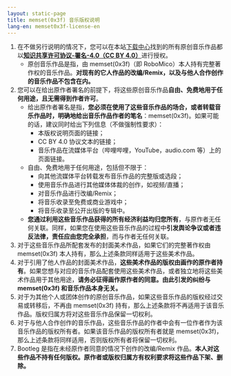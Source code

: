 ```yaml
---
layout: static-page
title: memset(0x3f) 音乐版权说明
lang-en: memset0x3f-license-en
---
```


1. 在不做另行说明的情况下，您可以在本站[下载中心](/downloads)找到的所有原创音乐作品都以[**知识共享许可协议-署名-4.0（CC BY 4.0）**](https://creativecommons.org/licenses/by/4.0/legalcode.zh-hans)进行授权。
   - 原创音乐作品是指，由 memset(0x3f)（即 RoboMico）本人持有完整著作权的音乐作品。**对现有的它人作品的改编/Remix，以及与他人合作创作的音乐作品不包含在内。**
2. 您可以在给出原作者署名的前提下，将这些原创音乐作品**自由、免费地用于任何用途，且无需得到作者许可**。
   - 给出原作者署名是指，**您必须在使用了这些音乐作品的场合，或者转载音乐作品时，明确地给出音乐作品作者的笔名**：memset(0x3f)。如果可能的话，建议同时给出下列信息（不做强制性要求）：
     - 本版权说明页面的链接；
     - CC BY 4.0 协议文本的链接；
     - 音乐作品在流媒体平台（哔哩哔哩，YouTube，audio.com 等）上的页面链接。
   - 自由、免费地用于任何用途，包括但不限于：
     - 向其他流媒体平台转载发布音乐作品的完整版或选段；
     - 使用音乐作品进行其他媒体体裁的创作，如视频/直播；
     - 对音乐作品进行改编/Remix；
     - 将音乐收录至免费或商业游戏中；
     - 将音乐收录至公开出版的专辑中。
   - **您通过利用这些音乐作品获得的所有经济利益均归您所有**，与原作者无任何关联。同样，如果您在使用这些音乐作品的过程中**引发舆论争议或者违反法律，责任应由您完全承担**，而与作者无任何关联。
3. 对于这些音乐作品所配套发布的封面美术作品，如果它们的完整著作权由 memset(0x3f) 本人持有，那么上述条款同样适用于这些美术作品。
4. 对于引用了他人作品的封面美术作品，**这些美术作品的版权由画作的原作者持有**。如果您想与对应的音乐作品配套使用这些美术作品，或者独立地将这些美术作品用于其他用途，**请务必征得画作原作者的同意。由此引发的纠纷与 memset(0x3f) 和音乐作品本身无关。**
5. 对于为其他个人或团体创作的原创音乐作品，如果这些音乐作品的版权经过交易或转移后，不再由 memset(0x3f) 持有，那么上述条款将不再适用于该音乐作品。版权归属方将对这些音乐作品保留一切权利。
6. 对于与他人合作创作的音乐作品，这些音乐作品的作者中会有一位作者作为该音乐作品的版权所有者。如果该音乐作品的版权所有者就是 memset(0x3f)，那么上述条款将同样适用，否则版权所有者将保留一切权利。
7. Bootleg 是指在未经原作者同意的情况下创作的改编/Remix 作品。**本人对这些作品不持有任何版权。原作者或版权归属方有权利要求将这些作品下架、删除。**
